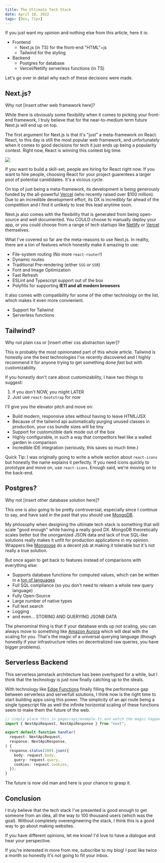 ```yaml
---
title: The Ultimate Tech Stack
date: April 18, 2022
tags: [Dev, Tips]
---
```


If you just want my opinion and nothing else from this article, here it is:

- Frontend
  - Next.js (in TS) for the front-end "HTML"+js
  - Tailwind for the styling
- Backend
  - Postgres for database
  - Vercel/Netlify serverless functions (in TS)

Let's go over in detail why each of these decisions were made.

## Next.js?

Why not \[insert other web framework here\]?

While there is obviously some flexibility when it comes to picking your
front-end framework, I truly believe that for the near-to-medium term future
Next.js will end up on top.

The first argument for Next.js is that it's "just" a meta-framework on React.
React, to this day is still the most popular web framework, and unfortunately
when it comes to good decisions for tech it just ends up being a popularity
contest. Right now, React is winning this contest big time.

![](/images/popularity.png)

If you want to build a skill-set, people are hiring for React right now. If you
want to hire people, choosing React for your project guarentees a larger pool of
potential canididates. It's a vicious cycle.

On top of just being a meta-framework, its development is being generously
funded by the all-powerful [Vercel](https://vercel.com) (who recently raised
over $100 million). Due to an incredible development effort, its DX is
incredibly far ahead of the competition and I find it unlikely to lose this lead
anytime soon.

Next.js also comes with the flexibility that is generated from being open-source
and well documented. You COULD choose to manually deploy your app, or you could
choose from a range of tech startups like [Netlify](https://www.netlify.com) or
[Vercel](https://vercel.com) themselves.

What I've covered so far are the meta-reasons to use Next.js. In reality, there
are a ton of features which honestly make it amazing to use:

- File-system routing (No more `react-router`!)
- Dynamic routes
- Traditional Pre-rendering (either `SSG` or `SSR`)
- Font and Image Optimization
- Fast Refresh
- ESLint and Typescript support out of the box
- Polyfills for supporting **IE11 and all modern browsers**

It also comes with compatibility for some of the other technology on the list,
which makes it even more convienient.

- Support for Tailwind
- Serverless functions

## Tailwind?

Why not plain css or \[insert other css abstraction layer\]?

This is probably the most opinionated part of this whole article. Tailwind is
honestly one the best technologies I've recently discovered and I highly
recommend it for anyone trying to get something done _fast_ but with
customizability.

If you honestly don't care about customizability, I have two things to suggest:

1. If you don't NOW, you might LATER
2. Just use `react-bootstrap` for now

I'll give you the elevator pitch and move on:

- Build modern, responsive sites without having to leave HTML/JSX
- Because of the tailwind api automatically purging unused classes in
  production, your css bundle sizes will be tiny
- Support for customizible dark mode out of the box
- Highly configurable, in such a way that competitors feel like a walled garden
  in comparison
- Incredible IDE integration (seriously, this saves so much time.)

Quick Tip: I was originally going to write a whole section about `react-icons`
but honestly the name explains it perfectly. If you need icons quickly to
prototype and move on, use `react-icons`. Enough said, we're moving on to the
back-end.

## Postgres?

Why not \[insert other database solution here\]?

This one is also going to be pretty controversial, especially since I continue
to say, and have said in the past that you should use
[MongoDB](https://linolevan.com/blog/how_to_win_at_hackathons).

My philosophy when designing the ultimate tech stack is something that will
scale "good enough" while having a really good DX. MongoDB theoretically scales
better but the unorganized JSON data and lack of true SQL-like solutions really
makes it unfit for production applications in my opinion. Wrappers like
[Mongoose](https://mongoosejs.com) do a decent job at making it tolerable but
it's not really a true solution.

But once again to get back to features instead of comparisons with everything
else:

- Supports database functions for computed values, which can be written in a
  [ton of languages](https://www.prisma.io/dataguide/postgresql/benefits-of-postgresql)
- Full SQL compliance (so you don't need to relearn a whole new query language)
- Fully Open-Source
- Large number of native types
- Full text search
- Logging
- and even... STORING AND QUERYING JSONB DATA

The phenominal thing is that if your database ends up not scaling, you can
always move to something like
[Amazon Aurora](https://aws.amazon.com/rds/aurora/) which will deal with the
scaling for you. That's the magic of a universal querying language (though
honestly if your infrastructure relies on decentralized raw queries, you have
bigger problems).

## Serverless Backend

This serverless jamstack architecture has been overhyped for a while, but I
think that the technology is just now finally catching up to the ideals.

With technology like
[Edge Functions](https://vercel.com/features/edge-functions) finally filling the
performance gap between serverless and serverfull solutions, I think now is the
right time to start building apps using this power. The simplicity of an api
route being a single typescript file as well the infinite horizontal scaling of
these functions seem to make them the future of the web.

```typescript
// simply place this in pages/api/example.ts and watch the magic happen!
import { NextApiRequest, NextApiResponse } from "next";

export default function handler(
  request: NextApiRequest,
  response: NextApiResponse,
) {
  response.status(200).json({
    body: request.body,
    query: request.query,
    cookies: request.cookies,
  });
}
```

The future is now old man and here is your chance to grasp it.

## Conclusion

I truly believe that the tech stack I've presented is good enough to get someone
from an idea, all the way to 100 thousand users (which was the goal). Without
completely overengineering the stack, I think this is a good way to go about
making websites.

If you have different opinions, let me know! I'd love to have a dialogue and
hear your perspective.

If you're interested in more from me, subscribe to my blog! I post like twice a
month so honestly it's not going to fill your inbox.
